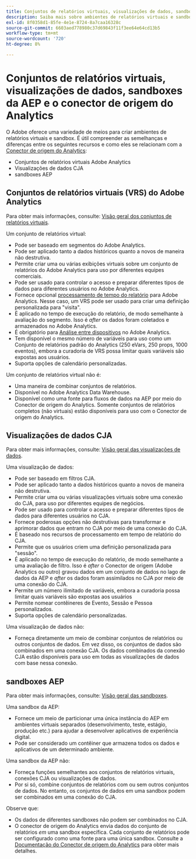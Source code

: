 ```yaml
---
title: Conjuntos de relatórios virtuais, visualizações de dados, sandboxes da AEP e o conector de origem do Analytics
description: Saiba mais sobre ambientes de relatórios virtuais e sandbox.
exl-id: 8f0358d1-85fe-4e1e-8724-8a7caa16328c
source-git-commit: 6603aed778980c37d69843f11f3ee64e64cd13b5
workflow-type: tm+mt
source-wordcount: '720'
ht-degree: 8%

---
```


# Conjuntos de relatórios virtuais, visualizações de dados, sandboxes da AEP e o conector de origem do Analytics

O Adobe oferece uma variedade de meios para criar ambientes de relatórios virtuais e sandbox. É útil compreender as semelhanças e diferenças entre os seguintes recursos e como eles se relacionam com a [Conector de origem do Analytics](https://experienceleague.adobe.com/docs/experience-platform/sources/ui-tutorials/create/adobe-applications/analytics.html?lang=pt-BR):

* Conjuntos de relatórios virtuais Adobe Analytics
* Visualizações de dados CJA
* sandboxes AEP

## Conjuntos de relatórios virtuais (VRS) do Adobe Analytics

Para obter mais informações, consulte: [Visão geral dos conjuntos de relatórios virtuais](https://experienceleague.adobe.com/docs/analytics/components/virtual-report-suites/vrs-about.html?lang=pt-BR).

Um conjunto de relatórios virtual:

* Pode ser baseado em segmentos do Adobe Analytics.
* Pode ser aplicado tanto a dados históricos quanto a novos de maneira não destrutiva.
* Permite criar uma ou várias exibições virtuais sobre um conjunto de relatórios do Adobe Analytics para uso por diferentes equipes comerciais.
* Pode ser usado para controlar o acesso e preparar diferentes tipos de dados para diferentes usuários no Adobe Analytics.
* Fornece opcional [processamento de tempo do relatório](https://experienceleague.adobe.com/docs/analytics/components/virtual-report-suites/vrs-report-time-processing.html?lang=en) para Adobe Analytics. Nesse caso, um VRS pode ser usado para criar uma definição personalizada para &quot;visita&quot;.
* É aplicado no tempo de execução do relatório, de modo semelhante à avaliação do segmento. Isso é _after_ os dados foram coletados e armazenados no Adobe Analytics.
* É obrigatório para [Análise entre dispositivos](https://experienceleague.adobe.com/docs/analytics/components/cda/overview.html?lang=pt-BR) no Adobe Analytics.
* Tem disponível o mesmo número de variáveis para uso como um Conjunto de relatórios padrão do Analytics (250 eVars, 250 props, 1000 eventos), embora a curadoria de VRS possa limitar quais variáveis são expostas aos usuários.
* Suporta opções de calendário personalizadas.

Um conjunto de relatórios virtual não é:

* Uma maneira de combinar conjuntos de relatórios.
* Disponível no Adobe Analytics Data Warehouse.
* Disponível como uma fonte para fluxos de dados na AEP por meio do Conector de origem do Analytics. Somente conjuntos de relatórios completos (não virtuais) estão disponíveis para uso com o Conector de origem do Analytics.


## Visualizações de dados CJA

Para obter mais informações, consulte: [Visão geral das visualizações de dados](https://experienceleague.adobe.com/docs/analytics-platform/using/cja-dataviews/data-views.html?lang=pt-BR).

Uma visualização de dados:

* Pode ser baseado em filtros CJA.
* Pode ser aplicado tanto a dados históricos quanto a novos de maneira não destrutiva.
* Permite criar uma ou várias visualizações virtuais sobre uma conexão do CJA, para uso por diferentes equipes de negócios.
* Pode ser usado para controlar o acesso e preparar diferentes tipos de dados para diferentes usuários no CJA.
* Fornece poderosas opções não destrutivas para transformar e aprimorar dados que entram no CJA por meio de uma conexão do CJA.
* É baseado nos recursos de processamento em tempo de relatório do CJA.
* Permite que os usuários criem uma definição personalizada para &quot;sessão&quot;.
* É aplicado no tempo de execução do relatório, de modo semelhante a uma avaliação de filtro. Isso é _after_ o Conector de origem (Adobe Analytics ou outro) gravou dados em um conjunto de dados no lago de dados da AEP e _after_ os dados foram assimilados no CJA por meio de uma conexão do CJA.
* Permite um número ilimitado de variáveis, embora a curadoria possa limitar quais variáveis são expostas aos usuários
* Permite nomear contêineres de Evento, Sessão e Pessoa personalizados.
* Suporta opções de calendário personalizadas.

Uma visualização de dados não:

* Forneça diretamente um meio de combinar conjuntos de relatórios ou outros conjuntos de dados. Em vez disso, os conjuntos de dados são combinados em uma conexão CJA. Os dados combinados da conexão CJA estão disponíveis para uso em todas as visualizações de dados com base nessa conexão.

## sandboxes AEP

Para obter mais informações, consulte: [Visão geral das sandboxes](https://experienceleague.adobe.com/docs/experience-platform/sandbox/home.html?lang=pt-BR).

Uma sandbox da AEP:

* Fornece um meio de particionar uma única instância do AEP em ambientes virtuais separados (desenvolvimento, teste, estágio, produção etc.) para ajudar a desenvolver aplicativos de experiência digital.
* Pode ser considerado um contêiner que armazena todos os dados e aplicativos de um determinado ambiente.

Uma sandbox da AEP não:

* Forneça funções semelhantes aos conjuntos de relatórios virtuais, conexões CJA ou visualizações de dados.
* Por si só, combine conjuntos de relatórios com ou sem outros conjuntos de dados. No entanto, os conjuntos de dados em uma sandbox podem ser combinados em uma conexão do CJA.

Observe que:

* Os dados de diferentes sandboxes não podem ser combinados no CJA.
* O conector de origem do Analytics envia dados do conjunto de relatórios _em_ uma sandbox específica. Cada conjunto de relatórios pode ser configurado como uma fonte para uma única sandbox. Consulte a [Documentação do Conector de origem do Analytics](https://experienceleague.adobe.com/docs/experience-platform/sources/ui-tutorials/create/adobe-applications/analytics.html?lang=en) para obter mais detalhes.
